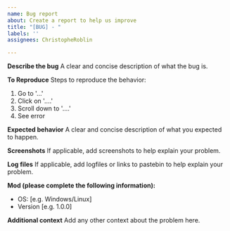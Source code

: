 ```yaml
---
name: Bug report
about: Create a report to help us improve
title: "[BUG] - "
labels: ''
assignees: ChristopheRoblin

---
```


**Describe the bug**
A clear and concise description of what the bug is.

**To Reproduce**
Steps to reproduce the behavior:
1. Go to '...'
2. Click on '....'
3. Scroll down to '....'
4. See error

**Expected behavior**
A clear and concise description of what you expected to happen.

**Screenshots**
If applicable, add screenshots to help explain your problem.

**Log files**
If applicable, add logfiles or links to pastebin to help explain your problem.

**Mod (please complete the following information):**
 - OS: [e.g. Windows/Linux]
 - Version [e.g. 1.0.0]

**Additional context**
Add any other context about the problem here.
